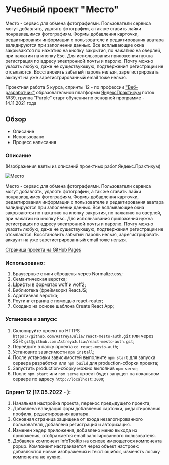 # Учебный проект "Место"

Место - сервис для обмена фотографиями. Пользователи сервиса могут добавлять, удалять фотографии, а так же ставить лайки
понравившимся фотографиям. Формы добавления карточки, редактирования информации о пользователе и редактирования аватара
валидируются при заполнении данных. Все всплывающие окна закрываются по нажатию на кнопку закрытия, по нажатию на
оверлей, при нажатии на кнопку Esc. Для использования приложения нужна регистрация по адресу электронной почты и паролю.
Почту можно указать любую, даже не существующую, подтвержения регистрации не отсылаются. Восстановить забытый пароль
нельзя, зарегистрировать аккаунт на уже зарегистрированный email тоже нельзя.

Проектная работа 5 курса, спринты 12 - по профессии ["Веб-разработчик"](https://practicum.yandex.ru/profile/web/)
образовательной платформы [ЯндексПрактикум](https://practicum.yandex.ru)
поток №39, группа "Purple"
старт обучения по основной программе - 14.11.2021 года

## Обзор

- Описание
- Использовано
- Процесс написания

### Описание

(Изображения взяты из описаний проектных работ Яндекс.Практикум)

<img src="https://pictures.s3.yandex.net/resources/__2020-02-25__12.19.27_1586081326.png" alt="Место"/>

Место - сервис для обмена фотографиями. Пользователи сервиса могут добавлять, удалять фотографии, а так же ставить лайки
понравившимся фотографиям. Формы добавления карточки, редактирования информации о пользователе и редактирования аватара
валидируются при заполнении данных. Все всплывающие окна закрываются по нажатию на кнопку закрытия, по нажатию на
оверлей, при нажатии на кнопку Esc. Для использования приложения нужна регистрация по адресу электронной почты и паролю.
Почту можно указать любую, даже не существующую, подтвержения регистрации не отсылаются. Восстановить забытый пароль
нельзя, зарегистрировать аккаунт на уже зарегистрированный email тоже нельзя.

[Страница проекта на GitHub Pages](https://astreyajulia.github.io/mesto-react/)

### Использовано:

1. Браузерные стили сброшены через Normalize.css;
2. Семантическая верстка;
3. Шрифты в форматах woff и woff2;
4. Библиотека (фреймворк) ReactJS;
5. Адаптивная верстка;
6. Роутинг страниц с помощью react-router;
7. Создано на основе шаблона Create React App;

### Установка и запуск:

1. Склонируйте проект по HTTPS `https://github.com/AstreyaJulia/react-mesto-auth.git` или через
   SSH: `git@github.com:AstreyaJulia/react-mesto-auth.git`;
2. Перейдите в папку проекта `cd react-mesto-auth`;
3. Установите зависимости `npm install`;
4. После установки зависимостей выполните `npm start` для запуска сервера разработки или `npm build` для
   production-сборки проекта;
5. Запустить production-сборку можно выполнив `npm serve`;
6. После `npm start` или `npm serve` проект будет запущен на локальном сервере по адресу `http://localhost:3000`;

### Спринт 12 (17.05.2022 - ):

1. Начальная настройка проекта, перенос предыдущего проекта;
2. Добавлена валидация форм добавления карточки, редактирования профиля, редактирования аватара.
3. Основная страница защищена от входа незалогированного пользователя, добавлена регистрация и авторизация.
4. Изменен хедер приложения, добавлено меню выхода из приложения, отображается email залогированного пользователя.
5. Добавлен компонент InfoTooltip на основе имеющегося компонента popup. Компонент настраивается через объект настроек:
   добавляются новые изображения и текст ошибок, изменять логику компонента не нужно.
